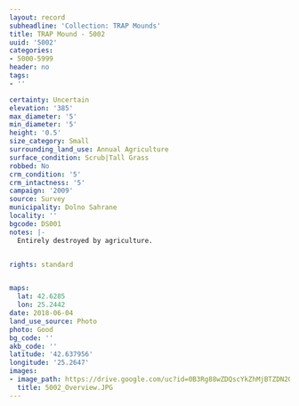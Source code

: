 ```yaml
---
layout: record
subheadline: 'Collection: TRAP Mounds'
title: TRAP Mound - 5002
uuid: '5002'
categories:
- 5000-5999
header: no
tags:
- ''

certainty: Uncertain
elevation: '385'
max_diameter: '5'
min_diameter: '5'
height: '0.5'
size_category: Small
surrounding_land_use: Annual Agriculture
surface_condition: Scrub|Tall Grass
robbed: No
crm_condition: '5'
crm_intactness: '5'
campaign: '2009'
source: Survey
municipality: Dolno Sahrane
locality: ''
bgcode: DS001
notes: |-
  Entirely destroyed by agriculture.


rights: standard


maps:
  lat: 42.6285
  lon: 25.2442
date: 2018-06-04
land_use_source: Photo
photo: Good
bg_code: ''
akb_code: ''
latitude: '42.637956'
longitude: '25.2647'
images:
- image_path: https://drive.google.com/uc?id=0B3Rg88wZDQscYkZhMjBTZDN2OTA
  title: 5002_Overview.JPG
---
```

